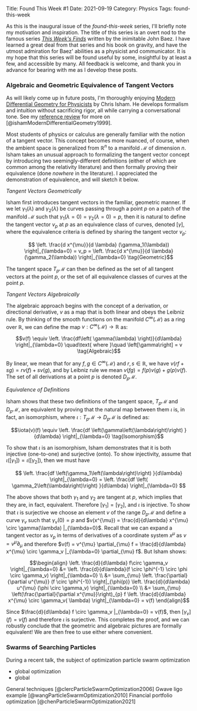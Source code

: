 Title: Found This Week #1 
Date: 2021-09-19 
Category: Physics 
Tags: found-this-week

As this is the inaugural issue of the _found-this-week_ series, I'll briefly note my motivation and inspiration. The
title of this series is an overt nod to the famous series [_This Week's Finds_](https://math.ucr.edu/home/baez/TWF.html)
written by the inimitable John Baez. I have learned a great deal from that series and his book on gravity, and have the
utmost admiration for Baez' abilities as a physicist and communicator. It is my hope that this series will be found
useful by some, insightful by at least a few, and accessible by many. All feedback is welcome, and thank you in advance
for bearing with me as I develop these posts.

### Algebraic and Geometric Equivalence of Tangent Vectors

As will likely come up in future posts, I'm thoroughly enjoying
[Modern Differential Geometry for Physicists](https://amzn.to/39jLEEN) by Chris Isham. He develops formalism and
intuition without sacrificing rigor, all while carrying a conversational tone. See my
[reference review](/pages/texts-physics/#isham-modern-differential-geometry-for-physicists-i) for more on
[@ishamModernDifferentialGeometry1999].

Most students of physics or calculus are generally familiar with the notion of a tangent vector. This concept becomes
more nuanced, of course, when the ambient space is generalized from $\mathbb{R}^n$ to a manifold $\mathcal{M}$ of
dimension $n$. Isham takes an unusual approach to formalizing the tangent vector concept by introducing two
seemingly-different definitions (either of which are common among the relativity literature) and then formally proving
their equivalence (done _nowhere_ in the literature). I appreciated the demonstration of equivalence, and will sketch it
below.

_Tangent Vectors Geometrically_

Isham first introduces tangent vectors in the familiar, geometric manner. If we let $\gamma_1(\lambda)$ and $\gamma_2(
\lambda)$ be curves passing through a point $p$ on a patch of the manifold $\mathcal{M}$ such that $\gamma_1(\lambda=0)
= \gamma_2(\lambda=0) = p$, then it is natural to define the tangent vector $v_p$ at $p$ as an equivalence class of
curves, denoted $\left[\gamma\right]$, where the equivalence criteria is defined by sharing the tangent vector $v_p$:

$$ \left. \frac{d x^{\mu}}{d \lambda} (\gamma_1(\lambda)) \right|_{\lambda=0} = v_p = \left. \frac{d x^{\mu}}{d \lambda}
(\gamma_2(\lambda)) \right|_{\lambda=0} \tag{Geometric}$$

The tangent space $T_p \mathcal{M}$ can then be defined as the set of all tangent vectors at the point $p$, or the set
of all equivalence classes of curves at the point $p$.

_Tangent Vectors Algebraically_

The algebraic approach begins with the concept of a derivation, or directional derivative, $v$ as a map that is both
linear and obeys the Leibniz rule. By thinking of the smooth functions on the manifold $C^{\infty}(\mathcal{M})$ as a
ring over $\mathbb{R}$, we can define the map $v: C^{\infty}(\mathcal{M}) \to \mathbb{R}$ as:

$$v(f) \equiv \left. \frac{df\left( \gamma(\lambda) \right)}{d\lambda} \right|_{\lambda=0} \quad\text{ where }\quad
\left[\gamma\right] = v \tag{Algebraic}$$

By linear, we mean that for any $f, g \in C^{\infty}(\mathcal{M})$ and $r, s \in \mathbb{R}$, we have $v(rf + sg) = rv(
f) + sv(g)$, and by Leibniz rule we mean $v(fg) = f(p)v(g) + g(p)v(f)$. The set of all derivations at a point $p$ is 
denoted $D_p \mathcal{M}$.

_Equivalence of Definitions_

Isham shows that these two definitions of the tangent space, $T_p \mathcal{M}$ and $D_p \mathcal{M}$, are equivalent by
proving that the natural map between them $\iota$ is, in fact, an isomorphism, where $\iota: T_p\mathcal{M} \to
D_p\mathcal{M}$ is defined as:

$$\iota(v)(f) \equiv \left. \frac{df \left(\gamma\left(\lambda\right)\right) }{d\lambda} \right|_{\lambda=0}
\tag{Isomorphism}$$

To show that $\iota$ is an isomorphism, Isham demonstrates that it is both injective (one-to-one) and surjective (onto).
To show injectivity, assume that $\iota(\left[\gamma_1\right]) = \iota(\left[\gamma_2\right])$, then we must have

$$ \left. \frac{df \left(\gamma_1\left(\lambda\right)\right) }{d\lambda} \right|_{\lambda=0} = \left. \frac{df \left(
\gamma_2\left(\lambda\right)\right) }{d\lambda} \right|_{\lambda=0} $$

The above shows that both $\gamma_1$ and $\gamma_2$ are tangent at $p$, which implies that they are, in fact,
equivalent. Therefore $\left[\gamma_1\right] = \left[\gamma_2\right]$, and $\iota$ is injective. To show that $\iota$ is
surjective we choose an element $v$ of the range $D_p\mathcal{M}$ and define a curve $\gamma_v$ such that $\gamma_v(0) =
p$ and $v(x^{\mu}) = \frac{d}{d\lambda} x^{\mu} \circ \gamma(\lambda) |_{\lambda=0}$. Recall that we can expand a
tangent vector as $v_p$ in terms of derivatives of a coordinate system $x^{\mu}$ as $v = v^{\mu}\partial_{\mu}$ and
therefore $v(f) = v^{\mu} \partial_{\mu} f = \frac{d}{d\lambda} x^{\mu} \circ \gamma_v |_{\lambda=0} \partial_{\mu} f$.
But Isham shows:

$$\begin{align} \left. \frac{d}{d\lambda} f\circ \gamma_v \right|_{\lambda=0} &= \left. \frac{d}{d\lambda}(f \circ
\phi^{-1} \circ \phi \circ \gamma_v) \right|_{\lambda=0} \\ &= \sum_{\mu} \left. \frac{\partial}{\partial u^{\mu}} (f
\circ \phi^{-1}) \right|_{\phi(p)} \left. \frac{d}{d\lambda} u^{\mu} (\phi \circ \gamma_v) \right|_{\lambda=0} \\ &=
\sum_{\mu} \left(\frac{\partial}{\partial x^{\mu}}\right)_{p} f \left. \frac{d}{d\lambda} x^{\mu} \circ \gamma_v(
\lambda) \right|_{\lambda=0} = v(f)
\end{align}$$

Since $\frac{d}{d\lambda} f \circ \gamma_v |_{\lambda=0} = v(f)$, then $\left[\gamma_v\right](f) = v(f)$ and therefore
$\iota$ is surjective. This completes the proof, and we can robustly conclude that the geometric and algebraic pictures
are formally equivalent! We are then free to use either where convenient. 

### Swarms of Searching Particles

During a recent talk, the subject of optimization
particle swarm optimization

- global optimization
- global

General techniques [@clercParticleSwarmOptimization2006]
Gwave ligo example [@wangParticleSwarmOptimization2010]
Financial portfolio optimization [@chenParticleSwarmOptimization2021]


